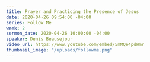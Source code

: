 ```yaml
---
title: Prayer and Practicing the Presence of Jesus
date: 2020-04-26 09:54:00 -04:00
series: Follow Me
week: 2
sermon_date: 2020-04-26 10:00:00 -04:00
speaker: Denis Beausejour
video_url: https://www.youtube.com/embed/5mMQe4pdWmY
thumbnail_image: "/uploads/followme.png"
---
```


